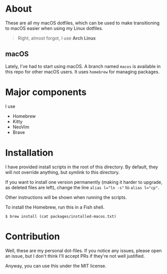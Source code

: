 # About

These are all my macOS dotfiles, which can be used to make transitioning to macOS easier when using my Linux dotfiles.

> Right, almost forgot, I use **Arch Linux**

## macOS

Lately, I've had to start using macOS. A branch named `macos` is available in this repo for other macOS users. It uses `homebrew` for managing packages.

# Major components

I use
- Homebrew
- Kitty
- NeoVim
- Brave

# Installation

I have provided install scripts in the root of this directory. By default, they will not override anything, but symlink to this directory.

If you want to install one version permanently (making it harder to upgrade, as deleted files are left), change the line `alias l="ln -s"` to `alias l="cp"`.

Other instructions will be shown when running the scripts.

To install the Homebrew, run this in a Fish shell.
```shell
$ brew install (cat packages/installed-macos.txt)
```

# Contribution

Well, these are my personal dot-files. If you notice any issues, please open an issue, but I don't think I'll accept PRs if they're not well justified.

Anyway, you can use this under the MIT license.
